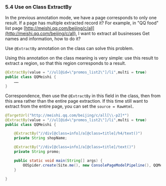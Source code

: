 ### 5.4 Use on Class ExtractBy

In the previous annotation mode, we have a page corresponds to only one result. If a page has multiple extracted record it? For example, in "QQ food" list page [http://meishi.qq.com/beijing/c/all](http://meishi.qq.com/beijing/c/all), I want to extract all businesses Get names and information, how to do it?

Use `@ExtractBy` annotation on the class can solve this problem.

Using this annotation on the class meaning is very simple: use this result to extract a region, so that this region corresponds to a result.

```java
@ExtractBy(value = "//ul[@id=\"promos_list2\"]/li",multi = true)
public class QQMeishi {
	……
}
```

Correspondence, then use the `@ExtractBy` in this field in the class, then from this area rather than the entire page extraction. If this time still want to extract from the entire page, you can set the `source = RawHtml`.


```java
@TargetUrl("http://meishi.qq.com/beijing/c/all[\\-p2]*")
@ExtractBy(value = "//ul[@id=\"promos_list2\"]/li",multi = true)
public class QQMeishi {

    @ExtractBy("//div[@class=info]/a[@class=title]/h4/text()")
    private String shopName;

    @ExtractBy("//div[@class=info]/a[@class=title]/text()")
    private String promo;

    public static void main(String[] args) {
        OOSpider.create(Site.me(), new ConsolePageModelPipeline(), QQMeishi.class).addUrl("http://meishi.qq.com/beijing/c/all").thread(4).run();
    }

}
```
